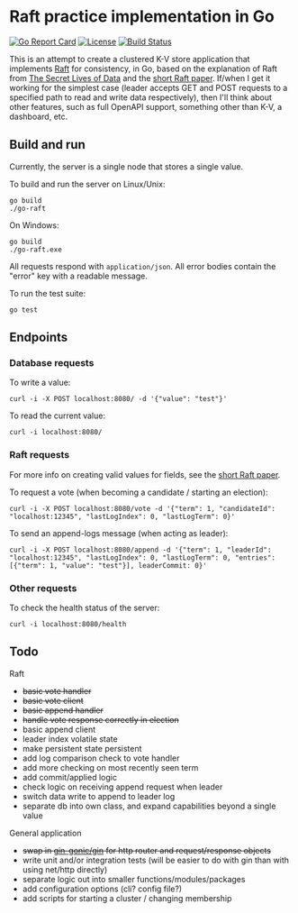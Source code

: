 # Raft practice implementation in Go

[![Go Report Card][report-card-badge]][report-card]
[![License][license-badge]][license]
[![Build Status][build-badge]][build]

This is an attempt to create a clustered K-V store application that implements [Raft] for consistency, in Go, based on the explanation of Raft from [The Secret Lives of Data] and the [short Raft paper]. If/when I get it working for the simplest case (leader accepts GET and POST requests to a specified path to read and write data respectively), then I'll think about other features, such as full OpenAPI support, something other than K-V, a dashboard, etc.

## Build and run

Currently, the server is a single node that stores a single value.

To build and run the server on Linux/Unix:

```
go build
./go-raft
```

On Windows:
```
go build
./go-raft.exe
```

All requests respond with `application/json`. All error bodies contain the "error" key with a readable message.

To run the test suite:

```
go test
```

## Endpoints

### Database requests

To write a value:

```
curl -i -X POST localhost:8080/ -d '{"value": "test"}'
```

To read the current value:

```
curl -i localhost:8080/
```

### Raft requests

For more info on creating valid values for fields, see the [short Raft paper].

To request a vote (when becoming a candidate / starting an election):

```
curl -i -X POST localhost:8080/vote -d '{"term": 1, "candidateId": "localhost:12345", "lastLogIndex": 0, "lastLogTerm": 0}'
```

To send an append-logs message (when acting as leader):

```
curl -i -X POST localhost:8080/append -d '{"term": 1, "leaderId": "localhost:12345", "lastLogIndex": 0, "lastLogTerm": 0, "entries": [{"term": 1, "value": "test"}], leaderCommit: 0}'
```

### Other requests

To check the health status of the server:

```
curl -i localhost:8080/health
```

## Todo

Raft

- ~~basic vote handler~~
- ~~basic vote client~~
- ~~basic append handler~~
- ~~handle vote response correctly in election~~
- basic append client
- leader index volatile state
- make persistent state persistent
- add log comparison check to vote handler
- add more checking on most recently seen term
- add commit/applied logic
- check logic on receiving append request when leader
- switch data write to append to leader log
- separate db into own class, and expand capabilities beyond a single value


General application

- ~~swap in [gin-gonic/gin] for http router and request/response objects~~
- write unit and/or integration tests (will be easier to do with gin than with using net/http directly)
- separate logic out into smaller functions/modules/packages
- add configuration options (cli? config file?)
- add scripts for starting a cluster / changing membership

[Raft]: https://raft.github.io/
[The Secret Lives of Data]: http://thesecretlivesofdata.com/raft/
[short Raft paper]: https://www.usenix.org/system/files/conference/atc14/atc14-paper-ongaro.pdf

[gin-gonic/gin]: https://pkg.go.dev/github.com/gin-gonic/gin?tab=overview

[report-card]: https://goreportcard.com/report/github.com/btmorr/go-raft
[report-card-badge]: https://goreportcard.com/badge/github.com/btmorr/go-raft
[license]: https://github.com/btmorr/go-raft/LICENSE
[license-badge]: https://img.shields.io/github/license/btmorr/go-raft.svg
[build]: https://travis-ci.com/btmorr/go-raft
[build-badge]: https://travis-ci.com/btmorr/go-raft.svg?branch=master
